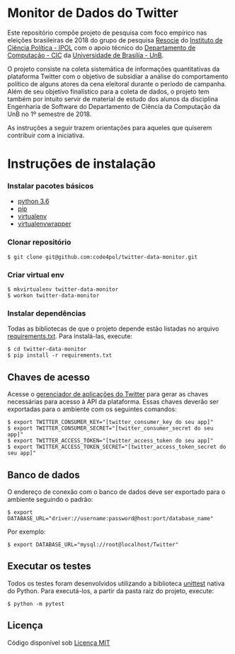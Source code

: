# Monitor de Dados do Twitter

Este repositório compõe projeto de pesquisa com foco empírico nas eleições brasileiras de 2018 do grupo de pesquisa [Resocie](http://resocie.org) do [Instituto de Ciência Política - IPOL](http://ipol.unb.br/) com o apoio técnico do [Departamento de Computação - CIC](http://www.cic.unb.br/) da [Universidade de Brasília - UnB](http://unb.br).

O projeto consiste na coleta sistemática de informações quantitativas da plataforma Twitter com o objetivo de subsidiar a análise do comportamento político de alguns atores da cena eleitoral durante o período de campanha. Além de seu objetivo finalístico para a coleta de dados, o projeto tem também por intuito servir de material de estudo dos alunos da disciplina Engenharia de Software do Departamento de Ciência da Computação da UnB no 1º semestre de 2018.

As instruções a seguir trazem orientações para aqueles que quiserem contribuir com a iniciativa.

# Instruções de instalação

### Instalar pacotes básicos

* [python 3.6](https://www.python.org/)
* [pip](https://pypi.python.org/pypi/pip)
* [virtualenv](https://virtualenv.pypa.io/en/stable/userguide/)
* [virtualenvwrapper](https://virtualenvwrapper.readthedocs.io/en/latest/)

### Clonar repositório

```
$ git clone git@github.com:code4pol/twitter-data-monitor.git
```

### Criar virtual env

```
$ mkvirtualenv twitter-data-monitor
$ workon twitter-data-monitor
```

### Instalar dependências

Todas as bibliotecas de que o projeto depende estão listadas no arquivo [requirements.txt](requirements.txt). Para instalá-las, execute:

```
$ cd twitter-data-monitor
$ pip install -r requirements.txt
```

## Chaves de acesso

Acesse o [gerenciador de aplicações do Twitter](https://apps.twitter.com/) para gerar as chaves necessárias para acesso à API da plataforma. Essas chaves deverão ser exportadas para o ambiente com os seguintes comandos:
```
$ export TWITTER_CONSUMER_KEY="[twitter_consumer_key do seu app]"
$ export TWITTER_CONSUMER_SECRET="[twitter_consumer_secret do seu app]"
$ export TWITTER_ACCESS_TOKEN="[twitter_access_token do seu app]"
$ export TWITTER_ACCESS_TOKEN_SECRET="[twitter_access_token_secret do seu app]"
```

## Banco de dados

O endereço de conexão com o banco de dados deve ser exportado para o ambiente seguindo o padrão:
```
$ export DATABASE_URL="driver://username:password@host:port/database_name"
```
Por exemplo:
```
$ export DATABASE_URL="mysql://root@localhost/Twitter"
```

## Executar os testes

Todos os testes foram desenvolvidos utilizando a biblioteca [unittest](https://docs.python.org/3/library/unittest.html) nativa do Python. Para executá-los, a partir da pasta raiz do projeto, execute:

```
$ python -m pytest
```


## Licença

Código disponível sob [Licença MIT](LICENSE)
